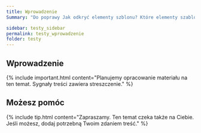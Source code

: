 ```yaml
---
title: Wprowadzenie
Summary: "Do poprawy Jak odkryć elementy szblonu? Które elementy szablonu oceniać? Kryteria oceny dostępności szablonu "

sidebar: testy_sidebar
permalink: testy_wprowadzenie
folder: testy
---
```


## Wprowadzenie

{% include important.html content="Planujemy opracowanie materiału na ten temat. Sygnały treści zawiera streszczenie." %}

## Możesz pomóc

{% include tip.html content="Zapraszamy. Ten temat czeka także na Ciebie. Jeśli możesz, dodaj potrzebną Twoim zdaniem treść." %}


   





